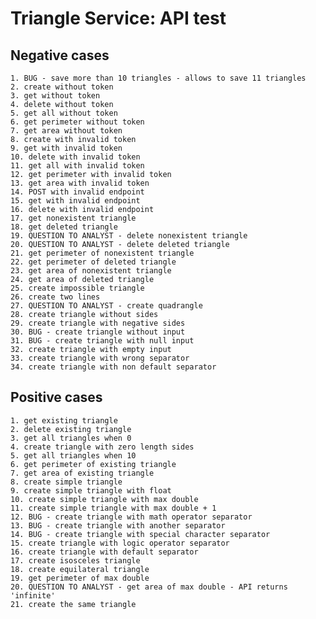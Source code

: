 # Triangle Service: API test

## Negative cases
    1. BUG - save more than 10 triangles - allows to save 11 triangles
    2. create without token
    3. get without token
    4. delete without token
    5. get all without token
    6. get perimeter without token
    7. get area without token
    8. create with invalid token
    9. get with invalid token
    10. delete with invalid token
    11. get all with invalid token
    12. get perimeter with invalid token
    13. get area with invalid token
    14. POST with invalid endpoint
    15. get with invalid endpoint
    16. delete with invalid endpoint
    17. get nonexistent triangle
    18. get deleted triangle
    19. QUESTION TO ANALYST - delete nonexistent triangle
    20. QUESTION TO ANALYST - delete deleted triangle
    21. get perimeter of nonexistent triangle
    22. get perimeter of deleted triangle
    23. get area of nonexistent triangle
    24. get area of deleted triangle
    25. create impossible triangle
    26. create two lines
    27. QUESTION TO ANALYST - create quadrangle
    28. create triangle without sides
    29. create triangle with negative sides
    30. BUG - create triangle without input
    31. BUG - create triangle with null input
    32. create triangle with empty input
    33. create triangle with wrong separator
    34. create triangle with non default separator

## Positive cases
    1. get existing triangle
    2. delete existing triangle
    3. get all triangles when 0
    4. create triangle with zero length sides
    5. get all triangles when 10
    6. get perimeter of existing triangle
    7. get area of existing triangle
    8. create simple triangle
    9. create simple triangle with float
    10. create simple triangle with max double
    11. create simple triangle with max double + 1
    12. BUG - create triangle with math operator separator
    13. BUG - create triangle with another separator
    14. BUG - create triangle with special character separator
    15. create triangle with logic operator separator
    16. create triangle with default separator
    17. create isosceles triangle
    18. create equilateral triangle
    19. get perimeter of max double
    20. QUESTION TO ANALYST - get area of max double - API returns 'infinite'
    21. create the same triangle